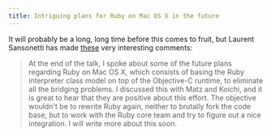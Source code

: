 ```yaml
---
title: Intriguing plans for Ruby on Mac OS X in the future
---
```


It will probably be a long, long time before this comes to fruit, but Laurent Sansonetti has made [these](http://chopine.be/lrz/diary/2007-11-06_RubyConf-2007.html) very interesting comments:

> At the end of the talk, I spoke about some of the future plans regarding Ruby on Mac OS X, which consists of basing the Ruby interpreter class model on top of the Objective-C runtime, to eliminate all the bridging problems. I discussed this with Matz and Koichi, and it is great to hear that they are positive about this effort. The objective wouldn't be to rewrite Ruby again, neither to brutally fork the code base, but to work with the Ruby core team and try to figure out a nice integration. I will write more about this soon.

